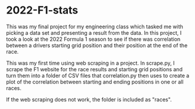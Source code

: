 # 2022-F1-stats
This was my final project for my engineering class which tasked me with picking a data set and presenting a result from the data. In this project, I took a look at the 2022 Formula 1 season to see if there was correlation between a drivers starting grid position and their position at the end of the race.

This was my first time using web scraping in a project. In scrape.py, I scrape the F1 website for the race results and starting grid positions and turn them into a folder of CSV files that correlation.py then uses to create a plot of the correlation between starting and ending positions in one or all races.

If the web scraping does not work, the folder is included as "races".
